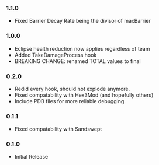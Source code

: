 ### 1.1.0
- Fixed Barrier Decay Rate being the divisor of maxBarrier
### 1.0.0
- Eclipse health reduction now applies regardless of team
- Added TakeDamageProcess hook
- BREAKING CHANGE: renamed TOTAL values to final
### 0.2.0
- Redid every hook, should not explode anymore.
- Fixed compatability with Hex3Mod (and hopefully others)
- Include PDB files for more reliable debugging.
### 0.1.1
- Fixed compatability with Sandswept
### 0.1.0
- Initial Release